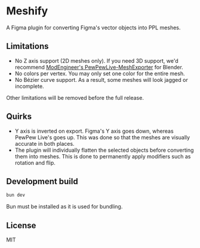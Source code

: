 # Meshify

A Figma plugin for converting Figma's vector objects into PPL meshes.

## Limitations

- No Z axis support (2D meshes only). If you need 3D support, we'd recommend [ModEngineer's PewPewLive-MeshExporter](https://github.com/ModEngineer/PewPewLive-MeshExporter) for Blender.
- No colors per vertex. You may only set one color for the entire mesh.
- No Bézier curve support. As a result, some meshes will look jagged or incomplete.

Other limitations will be removed before the full release.

## Quirks

- Y axis is inverted on export. Figma's Y axis goes down, whereas PewPew Live's goes up. This was done so that the meshes are visually accurate in both places.
- The plugin will individually flatten the selected objects before converting them into meshes. This is done to permanently apply modifiers such as rotation and flip.

## Development build

```sh
bun dev
```

Bun must be installed as it is used for bundling.

## License

MIT

